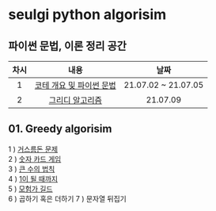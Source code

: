 # seulgi python algorisim

## 파이썬 문법, 이론 정리 공간

| 차시 | 내용 | 날짜 |
|:--------:|:--------:|:--------:|
| 1 | [코테 개요 및 파이썬 문법](https://www.notion.so/1-4981c1ee0773477c9ef1a192c4b9acc6) | 21.07.02 ~ 21.07.05 |
| 2 | [그리디 알고리즘](https://www.notion.so/2-2fdb4eed303749bdbd331e140e100ecb) | 21.07.09 |

## 01. Greedy algorisim  
1 ) [거스름돈 문제](https://github.com/DLSK-study/seulgi/blob/main/%EC%9D%B4%EC%BD%94%ED%85%8C/01-1%20greedy.py)  
2 ) [숫자 카드 게임](https://github.com/DLSK-study/seulgi/blob/main/01%20greedy/01-2%20Law%20of%20large%20numbers.py)  
3 ) [큰 수의 법칙](https://github.com/DLSK-study/seulgi/blob/main/%EC%9D%B4%EC%BD%94%ED%85%8C/01-2%20Law%20of%20large%20numbers.py)  
4 ) [1이 될 때까지](https://github.com/DLSK-study/seulgi/blob/main/%EC%9D%B4%EC%BD%94%ED%85%8C/01-4%20Until%20reach%201.py)  
5 ) [모험가 길드](https://github.com/DLSK-study/seulgi/blob/main/01%20greedy/01-5%20Adventurer%20Guild.py)  
6 ) 곱하기 혹은 더하기
7 ) 문자열 뒤집기